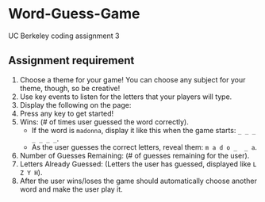 # Word-Guess-Game
UC Berkeley coding assignment 3

## Assignment requirement
1. Choose a theme for your game! You can choose any subject for your theme, though, so be creative!
2. Use key events to listen for the letters that your players will type.
3. Display the following on the page:
4. Press any key to get started!
5. Wins: (# of times user guessed the word correctly).
   * If the word is `madonna`, display it like this when the game starts: `_ _ _ _ _ _ _`.
   * As the user guesses the correct letters, reveal them: `m a d o _  _ a`.
6. Number of Guesses Remaining: (# of guesses remaining for the user).
7. Letters Already Guessed: (Letters the user has guessed, displayed like `L Z Y H`).
8. After the user wins/loses the game should automatically choose another word and make the user play it.
